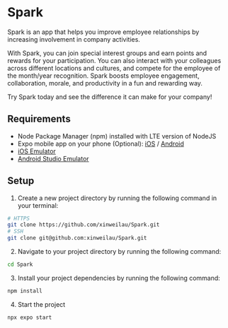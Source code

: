# Spark

Spark is an app that helps you improve employee relationships by increasing involvement in company activities.

With Spark, you can join special interest groups and earn points and rewards for your participation. You can also interact with your colleagues across different locations and cultures, and compete for the employee of the month/year recognition. Spark boosts employee engagement, collaboration, morale, and productivity in a fun and rewarding way.

Try Spark today and see the difference it can make for your company!

## Requirements

- Node Package Manager (npm) installed with LTE version of NodeJS
- Expo mobile app on your phone (Optional): [iOS](https://apps.apple.com/us/app/expo-go/id982107779) / [Android](https://play.google.com/store/apps/details?id=host.exp.exponent&hl=en&gl=US&pli=1)
- [iOS Emulator](https://docs.expo.dev/workflow/ios-simulator/)
- [Android Studio Emulator](https://docs.expo.dev/workflow/android-studio-emulator/ "Android Studio Emulator")

## Setup

1. Create a new project directory by running the following command in your terminal:

```bash
# HTTPS
git clone https://github.com/xinweilau/Spark.git
# SSH
git clone git@github.com:xinweilau/Spark.git
```

2. Navigate to your project directory by running the following command:

```bash
cd Spark
```

3. Install your project dependencies by running the following command:

```bash
npm install
```

4. Start the project

```bash
npx expo start
```
